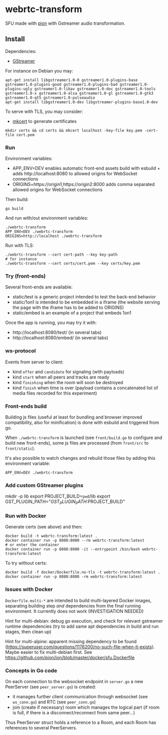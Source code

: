 # webrtc-transform

SFU made with [pion](https://github.com/pion/webrtc) with Gstreamer audio transformation.

## Install

Dependencies:

- [GStreamer](https://gstreamer.freedesktop.org/documentation/index.html?gi-language=c)

For instance on Debian you may:

```
apt-get install libgstreamer1.0-0 gstreamer1.0-plugins-base gstreamer1.0-plugins-good gstreamer1.0-plugins-bad gstreamer1.0-plugins-ugly gstreamer1.0-libav gstreamer1.0-doc gstreamer1.0-tools gstreamer1.0-x gstreamer1.0-alsa gstreamer1.0-gl gstreamer1.0-gtk3 gstreamer1.0-qt5 gstreamer1.0-pulseaudio
apt-get install libgstreamer1.0-dev libgstreamer-plugins-base1.0-dev
```

To serve with TLS, you may consider:

- [mkcert](https://github.com/FiloSottile/mkcert) to generate certificates

```
mkdir certs && cd certs && mkcert localhost -key-file key.pem -cert-file cert.pem
```

### Run

Environment variables:

- APP_ENV=DEV enables automatic front-end assets build with esbuild + adds http://localhost:8080 to allowed origins for WebSocket connections
- ORIGINS=https://origin1,https://origin2:8000 adds comma separated allowed origins for WebSocket connections

Then build:

```
go build
```

And run with/out environment variables:

```
./webrtc-transform
APP_ENV=DEV ./webrtc-transform
ORIGINS=http://localhost ./webrtc-transform
```

Run with TLS:

```
./webrtc-transform --cert cert-path --key key-path
# for instance
./webrtc-transform --cert certs/cert.pem --key certs/key.pem
```

### Try (front-ends)

Several front-ends are available:

- static/test is a generic project intended to test the back-end behavior
- static/1on1 is intended to be embedded in a iframe (the website serving the page with the iframe has to be added to ORIGINS)
- static/embed is an example of a project that embeds 1on1

Once the app is running, you may try it with:

- http://localhost:8080/test/ (in several tabs)
- http://localhost:8080/embed/ (in several tabs)


### ws-protocol

Events from server to client:

- kind `offer` and `candidate` for signaling (with payloads)
- kind `start` when all peers and tracks are ready
- kind `finishing` when the room will soon be destroyed
- kind `finish` when time is over (payload contains a concatenated list of media files recorded for this experiment)

### Front-ends build

Building js files (useful at least for bundling and browser improved compatibility, also for minification) is done with esbuild and triggered from go.

When `./webrtc-transform` is launched (see `front/build.go` to configure and build new front-ends), some js files are processed (from `front/src` to `front/static`).

It's also possible to watch changes and rebuild those files by adding this environment variable:

```
APP_ENV=DEV ./webrtc-transform
```

### Add custom GStreamer plugins

mkdir -p lib
export PROJECT_BUILD=`pwd`/lib
export GST_PLUGIN_PATH="$GST_PLUGIN_PATH:$PROJECT_BUILD"

### Run with Docker

Generate certs (see above) and then:

```
docker build -t webrtc-transform:latest .
docker container run -p 8080:8080 --rm webrtc-transform:latest
# or enter the container
docker container run -p 8080:8080 -it --entrypoint /bin/bash webrtc-transform:latest
```

To try without certs:

```
docker build -f docker/Dockerfile.no-tls -t webrtc-transform:latest .
docker container run -p 8080:8080 -rm webrtc-transform:latest
```

### Issues with Docker

`Dockerfile.multi-*` are intended to build multi-layered Docker images, separating building step _and_ dependencies from the final running environment. It currently does not work (INVESTIGATION NEEDED)

Hint for multi-debian: debug go execution, and check for relevant gstreamer runtime dependencies (try to add same apt dependencies in build and run stages, then clean up)

Hint for multi-alpine: apparent missing dependency to be found (https://superuser.com/questions/1176200/no-such-file-when-it-exists). Maybe easier to fix multi-debian first. See https://github.com/pion/ion/blob/master/docker/sfu.Dockerfile

### Concepts in Go code

On each connection to the websocket endpoint in `server.go` a new PeerServer (see `peer_server.go`) is created:

- it manages further client communication through websocket (see `ws_conn.go`) and RTC (see `peer_conn.go`)
- join (create if necessary) room which manages the logical part (if room is full, if there is a disconnect/reconnect from same peer...)

Thus PeerServer struct holds a reference to a Room, and each Room has references to several PeerServers.
